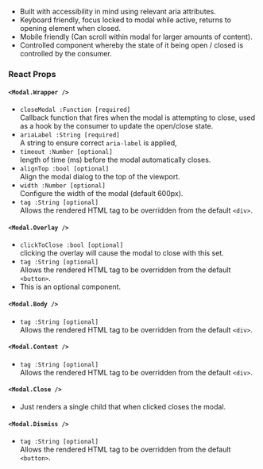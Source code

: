 * Built with accessibility in mind using relevant aria attributes.
* Keyboard friendly, focus locked to modal while active, returns to opening element when closed.
* Mobile friendly (Can scroll within modal for larger amounts of content).
* Controlled component whereby the state of it being open / closed is controlled by the consumer.

### React Props

#### `<Modal.Wrapper />`
* `closeModal :Function [required]`  
Callback function that fires when the modal is attempting to close,
used as a hook by the consumer to update the open/close state.
* `ariaLabel :String [required]`  
A string to ensure correct `aria-label` is applied,
* `timeout :Number [optional]`  
length of time (ms) before the modal automatically closes.
* `alignTop :bool [optional]`  
Align the modal dialog to the top of the viewport.
* `width :Number [optional]`  
Configure the width of the modal (default 600px).
* `tag :String [optional]`  
Allows the rendered HTML tag to be overridden from the default `<div>`.

#### `<Modal.Overlay />`
* `clickToClose :bool [optional]`  
clicking the overlay will cause the modal to close with this set.
* `tag :String [optional]`  
Allows the rendered HTML tag to be overridden from the default `<button>`.
* This is an optional component.

#### `<Modal.Body />`
* `tag :String [optional]`  
Allows the rendered HTML tag to be overridden from the default `<div>`.

#### `<Modal.Content />`
* `tag :String [optional]`  
Allows the rendered HTML tag to be overridden from the default `<div>`.

#### `<Modal.Close />`
* Just renders a single child that when clicked closes the modal.

#### `<Modal.Dismiss />`
* `tag :String [optional]`  
Allows the rendered HTML tag to be overridden from the default `<button>`.

